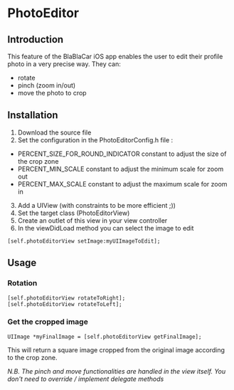 # PhotoEditor

## Introduction

This feature of the BlaBlaCar iOS app enables the user to edit their profile photo in a very precise way. 
They can:
- rotate
- pinch (zoom in/out)
- move the photo to crop

## Installation

1. Download the source file
2. Set the configuration in the PhotoEditorConfig.h file :
  * PERCENT_SIZE_FOR_ROUND_INDICATOR constant to adjust the size of the crop zone
  * PERCENT_MIN_SCALE constant to adjust the minimum scale for zoom out
  * PERCENT_MAX_SCALE constant to adjust the maximum scale for zoom in
3. Add a UIView (with constraints to be more efficient ;))
4. Set the target class (PhotoEditorView)
5. Create an outlet of this view in your view controller
6. In the viewDidLoad method you can select the image to edit 

```
[self.photoEditorView setImage:myUIImageToEdit];
```

## Usage

### Rotation

```
[self.photoEditorView rotateToRight];
[self.photoEditorView rotateToLeft];
```

### Get the cropped image

```
UIImage *myFinalImage = [self.photoEditorView getFinalImage];
```
This will return a square image cropped from the original image according to the crop zone.


*N.B. The pinch and move functionalities are handled in the view itself. You don't need to override / implement delegate methods*